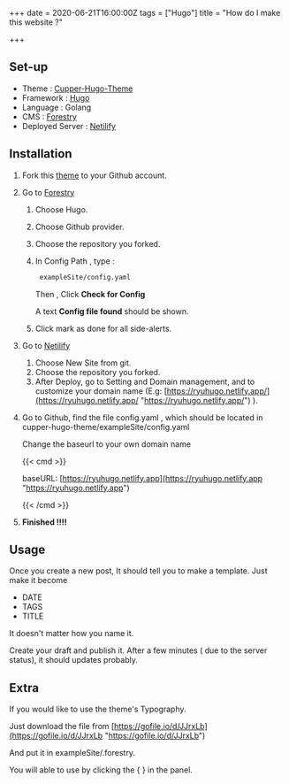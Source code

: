 +++
date = 2020-06-21T16:00:00Z
tags = ["Hugo"]
title = "How do I make this website ?"

+++
## Set-up

* Theme : [Cupper-Hugo-Theme](https://github.com/zwbetz-gh/cupper-hugo-theme)
* Framework : [Hugo](https://gohugo.io/)
* Language : Golang
* CMS : [Forestry](https://app.forestry.io)
* Deployed Server : [Netilify](https://app.netlify.com)

## Installation

1. Fork this [theme](https://github.com/zwbetz-gh/cupper-hugo-theme) to your Github account.
2. Go to [Forestry](https://app.forestry.io) 
   1. Choose Hugo.
   2. Choose Github provider.
   3. Choose the repository you forked.
   4. In Config Path , type : 

      ```html
       exampleSite/config.yaml
      ```

      Then , Click **Check for Config**

      A text **Config file found** should be shown.
   5.  Click mark as done for all side-alerts.
3. Go to [Netilify](https://app.netlify.com)
   1. Choose New Site from git.
   2. Choose the repository you forked.
   3. After Deploy, go to Setting and Domain management, and to customize your domain name (E.g: [https://ryuhugo.netlify.app/](https://ryuhugo.netlify.app/ "https://ryuhugo.netlify.app/") ).
4. Go to Github, find the file config.yaml , which should be located in cupper-hugo-theme/exampleSite/config.yaml

   Change the baseurl to your own domain name

   {{< cmd >}}

   baseURL: [https://ryuhugo.netlify.app](https://ryuhugo.netlify.app "https://ryuhugo.netlify.app")

   {{< /cmd >}}
5.  **Finished !!!!**

## Usage

Once you create a new post, It should tell you to make a template. Just make it become 

* DATE
* TAGS
* TITLE

It doesn't matter how you name it.

Create your draft and publish it. After a few minutes ( due to the server status), it should updates probably.

## Extra

If you would like to use the theme's Typography.

Just download the file from [https://gofile.io/d/JJrxLb](https://gofile.io/d/JJrxLb "https://gofile.io/d/JJrxLb")

And put it in exampleSite/.forestry.

You will able to use by clicking the { } in the panel.
